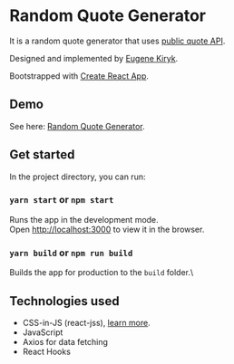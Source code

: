 # Random Quote Generator

It is a random quote generator that uses [public quote API](https://github.com/lukePeavey/quotable).

Designed and implemented by [Eugene Kiryk](https://github.com/eugenekiryk).

Bootstrapped with [Create React App](https://github.com/facebook/create-react-app).

## Demo

See here: [Random Quote Generator](https://quote-gen.vercel.app/).

## Get started

In the project directory, you can run:

### `yarn start` or `npm start`

Runs the app in the development mode.\
Open [http://localhost:3000](http://localhost:3000) to view it in the browser.

### `yarn build` or `npm run build`

Builds the app for production to the `build` folder.\

## Technologies used

- CSS-in-JS (react-jss), [learn more](https://cssinjs.org/).
- JavaScript
- Axios for data fetching
- React Hooks
